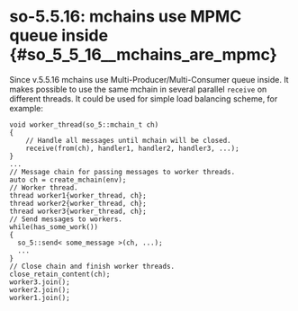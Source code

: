 # so-5.5.16: mchains use MPMC queue inside {#so_5_5_16__mchains_are_mpmc}

Since v.5.5.16 mchains use Multi-Producer/Multi-Consumer queue inside. It makes possible to use the same mchain in several parallel `receive` on different threads. It could be used for simple load balancing scheme, for example:

~~~~~{.cpp}
void worker_thread(so_5::mchain_t ch)
{
    // Handle all messages until mchain will be closed.
    receive(from(ch), handler1, handler2, handler3, ...);
}
...
// Message chain for passing messages to worker threads.
auto ch = create_mchain(env);
// Worker thread.
thread worker1{worker_thread, ch};
thread worker2{worker_thread, ch};
thread worker3{worker_thread, ch};
// Send messages to workers.
while(has_some_work())
{
  so_5::send< some_message >(ch, ...);
  ...
}
// Close chain and finish worker threads.
close_retain_content(ch);
worker3.join();
worker2.join();
worker1.join();
~~~~~
